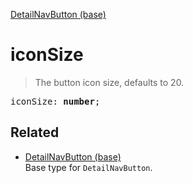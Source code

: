 [DetailNavButton (base)](DetailNavButton_base.md)

# iconSize

> The button icon size, defaults to 20.

<pre class="docgen_signature">iconSize: <b>number</b>;</pre>

## Related

- [<!--{ref:type}-->DetailNavButton (base)](DetailNavButton_base.md) \
    Base type for `DetailNavButton`.
